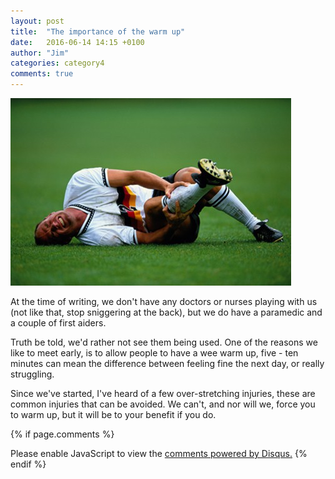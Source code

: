 ```yaml
---
layout: post
title:  "The importance of the warm up"
date:   2016-06-14 14:15 +0100
author: "Jim"
categories: category4
comments: true
---
```

![injury](/assets/blog1.jpg)


At the time of writing, we don't have any doctors or nurses playing with us (not like that, stop sniggering at the back), but we do have a paramedic and a couple of first aiders. 

Truth be told, we'd rather not see them being used.
One of the reasons we like to meet early, is to allow people to have a wee warm up, five - ten minutes can mean the difference between feeling fine the next day, or really struggling. 

Since we've started, I've heard of a few over-stretching injuries, these are common injuries that can be avoided.
We can't, and nor will we, force you to warm up, but it will be to your benefit if you do.


{% if page.comments %}
<div id="disqus_thread"></div>
<script>
    /**
     *  RECOMMENDED CONFIGURATION VARIABLES: EDIT AND UNCOMMENT THE SECTION BELOW TO INSERT DYNAMIC VALUES FROM YOUR PLATFORM OR CMS.
     *  LEARN WHY DEFINING THESE VARIABLES IS IMPORTANT: https://disqus.com/admin/universalcode/#configuration-variables
     */
    /*
    var disqus_config = function () {
        this.page.url = index.html;  // Replace PAGE_URL with your page's canonical URL variable
        this.page.identifier = PAGE_IDENTIFIER; // Replace PAGE_IDENTIFIER with your page's unique identifier variable
    };
    */
    (function() {  // DON'T EDIT BELOW THIS LINE
        var d = document, s = d.createElement('script');
        
        s.src = '//arbroathwalkingfootball.disqus.com/embed.js';
        
        s.setAttribute('data-timestamp', +new Date());
        (d.head || d.body).appendChild(s);
    })();
</script>
<noscript>Please enable JavaScript to view the <a href="https://disqus.com/?ref_noscript" rel="nofollow">comments powered by Disqus.</a></noscript>
{% endif %} 






